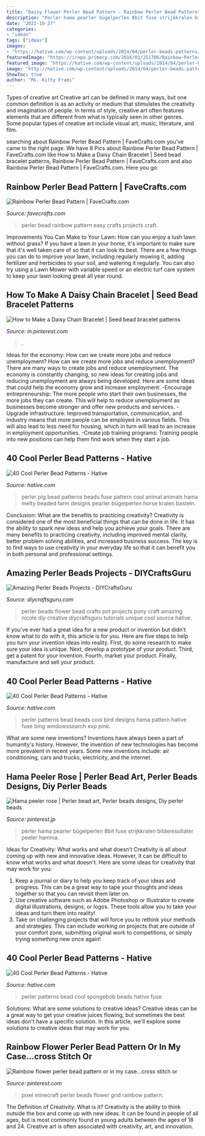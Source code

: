 ```yaml
---
title: "Daisy Flower Perler Bead Pattern - Rainbow Perler Bead Pattern"
description: "Perler hama pearler bügelperlen 8bit fuse strijkkralen bilderesultater peeler hamma"
date: "2022-10-27"
categories:
- "ideas"
tags: ["ideas"]
images:
- "https://hative.com/wp-content/uploads/2014/04/perler-beads-patterns/22-bird-perler-beads-patterns.png"
featuredImage: "https://irepo.primecp.com/2016/01/251706/Rainbow-Perler-Bead-Pattern_ExtraLarge1000_ID-1370710.jpg?v=1370710"
featured_image: "https://hative.com/wp-content/uploads/2014/04/perler-beads-patterns/17-pig-perler-beads-patterns.jpg"
image: "http://hative.com/wp-content/uploads/2014/04/perler-beads-patterns/14-spongebob-patterns.jpg"
ShowToc: true
author: "Ms. Kitty Frami"
---
```



Types of creative art
Creative art can be defined in many ways, but one common definition is as an activity or medium that stimulates the creativity and imagination of people. In terms of style, creative art often features elements that are different from what is typically seen in other genres. Some popular types of creative art include visual art, music, literature, and film.

	

		
searching about Rainbow Perler Bead Pattern | FaveCrafts.com you've came to the right page. We have 8 Pics about Rainbow Perler Bead Pattern | FaveCrafts.com like How to Make a Daisy Chain Bracelet | Seed bead bracelet patterns, Rainbow Perler Bead Pattern | FaveCrafts.com and also Rainbow Perler Bead Pattern | FaveCrafts.com. Here you go:
		
    
## Rainbow Perler Bead Pattern | FaveCrafts.com

<img loading=lazy src="https://irepo.primecp.com/2016/01/251706/Rainbow-Perler-Bead-Pattern_ExtraLarge1000_ID-1370710.jpg?v=1370710" onerror="this.onerror=null;this.src='https://tse1.mm.bing.net/th?id=OIP.1d9RPkCoxFmL-PkRiFFKegHaE8&amp;pid=15.1';" alt="Rainbow Perler Bead Pattern | FaveCrafts.com">

_Source: favecrafts.com_

>perler bead rainbow pattern easy crafts projects craft. 

	

Improvements You Can Make to Your Lawn: How can you enjoy a lush lawn without grass?
If you have a lawn in your home, it's important to make sure that it's well taken care of so that it can look its best. There are a few things you can do to improve your lawn, including regularly mowing it, adding fertilizer and herbicides to your soil, and watering it regularly. You can also try using a Lawn Mower with variable speed or an electric turf care system to keep your lawn looking great all year round.

    
## How To Make A Daisy Chain Bracelet | Seed Bead Bracelet Patterns

<img loading=lazy src="https://i.pinimg.com/736x/57/01/b4/5701b4a342b6cfbbedecce70b17767c8.jpg" onerror="this.onerror=null;this.src='https://tse4.mm.bing.net/th?id=OIP.mMDsm2O7gqIRsf6-EktsowHaEM&amp;pid=15.1';" alt="How to Make a Daisy Chain Bracelet | Seed bead bracelet patterns">

_Source: in.pinterest.com_

>. 

	

Ideas for the economy: How can we create more jobs and reduce unemployment?
How can we create more jobs and reduce unemployment?
There are many ways to create jobs and reduce unemployment. The economy is constantly changing, so new ideas for creating jobs and reducing unemployment are always being developed. Here are some ideas that could help the economy grow and increase employment: 
-Encourage entrepreneurship: The more people who start their own businesses, the more jobs they can create. This will help to reduce unemployment as businesses become stronger and offer new products and services. 
-Upgrade infrastructure: Improved transportation, communication, and industry means that more people can be employed in various fields. This will also lead to less need for housing, which in turn will lead to an increase in employment opportunities. 
-Create job training programs: Training people into new positions can help them find work when they start a job.

    
## 40 Cool Perler Bead Patterns - Hative

<img loading=lazy src="https://hative.com/wp-content/uploads/2014/04/perler-beads-patterns/17-pig-perler-beads-patterns.jpg" onerror="this.onerror=null;this.src='https://tse4.mm.bing.net/th?id=OIP.DAJjI2rJz7JemuK-6OZqXgHaHd&amp;pid=15.1';" alt="40 Cool Perler Bead Patterns - Hative">

_Source: hative.com_

>perler pig bead patterns beads fuse pattern cool animal animals hama melty beaded farm designs pearler bügelperlen horse kralen basteln. 

	

Conclusion: What are the benefits to practicing creativity?
Creativity is considered one of the most beneficial things that can be done in life. It has the ability to spark new ideas and help you achieve your goals. There are many benefits to practicing creativity, including improved mental clarity, better problem solving abilities, and increased business success. The key is to find ways to use creativity in your everyday life so that it can benefit you in both personal and professional settings.

    
## Amazing Perler Beads Projects - DIYCraftsGuru

<img loading=lazy src="http://www.diycraftsguru.com/wp-content/uploads/2016/12/17-flower-pot-perler-beads.jpg" onerror="this.onerror=null;this.src='https://tse4.mm.bing.net/th?id=OIP.PpKHyO12P_RtQSamgMURVQHaMX&amp;pid=15.1';" alt="Amazing Perler Beads Projects - DIYCraftsGuru">

_Source: diycraftsguru.com_

>perler beads flower bead crafts pot projects pony craft amazing nicole diy creative diycraftsguru tutorials unique cool source hative. 

	

If you've ever had a great idea for a new product or invention but didn't know what to do with it, this article is for you. Here are five steps to help you turn your invention ideas into reality. First, do some research to make sure your idea is unique. Next, develop a prototype of your product. Third, get a patent for your invention. Fourth, market your product. Finally, manufacture and sell your product.

    
## 40 Cool Perler Bead Patterns - Hative

<img loading=lazy src="https://hative.com/wp-content/uploads/2014/04/perler-beads-patterns/22-bird-perler-beads-patterns.png" onerror="this.onerror=null;this.src='https://tse4.mm.bing.net/th?id=OIP.fJeyW2fqXPaMoY_zpaTF-wHaGS&amp;pid=15.1';" alt="40 Cool Perler Bead Patterns - Hative">

_Source: hative.com_

>perler patterns bead beads cool bird designs hama pattern hative fuse bing windowssearch exp pink. 

	

What are some new inventions?
Inventions have always been a part of humanity's history. However, the invention of new technologies has become more prevalent in recent years. Some new inventions include: air conditioning, cars and trucks, electricity, and the internet.

    
## Hama Peeler Rose | Perler Bead Art, Perler Beads Designs, Diy Perler Beads

<img loading=lazy src="https://i.pinimg.com/736x/b0/fb/9c/b0fb9c0a94aa7319b12e75d6949a92b8.jpg" onerror="this.onerror=null;this.src='https://tse2.mm.bing.net/th?id=OIP.3CJ4pxGVwIjNL5Xb_nlXkgHaNM&amp;pid=15.1';" alt="Hama peeler rose | Perler bead art, Perler beads designs, Diy perler beads">

_Source: pinterest.jp_

>perler hama pearler bügelperlen 8bit fuse strijkkralen bilderesultater peeler hamma. 

	

Ideas for Creativity: What works and what doesn’t
Creativity is all about coming up with new and innovative ideas. However, it can be difficult to know what works and what doesn't. Here are some ideas for creativity that may work for you: 
1. Keep a journal or diary to help you keep track of your ideas and progress. This can be a great way to tape your thoughts and ideas together so that you can revisit them later on. 
2. Use creative software such as Adobe Photoshop or Illustrator to create digital illustrations, designs, or logos. These tools allow you to take your ideas and turn them into reality! 
3. Take on challenging projects that will force you to rethink your methods and strategies. This can include working on projects that are outside of your comfort zone, submitting original work to competitions, or simply trying something new once again! 

    
## 40 Cool Perler Bead Patterns - Hative

<img loading=lazy src="http://hative.com/wp-content/uploads/2014/04/perler-beads-patterns/14-spongebob-patterns.jpg" onerror="this.onerror=null;this.src='https://tse2.mm.bing.net/th?id=OIP.-ABpAg8TitRJoV4bKLdFWAHaHn&amp;pid=15.1';" alt="40 Cool Perler Bead Patterns - Hative">

_Source: hative.com_

>perler patterns bead cool spongebob beads hative fuse. 

	

Solutions: What are some solutions to creative ideas?
Creative ideas can be a great way to get your creative juices flowing, but sometimes the best ideas don't have a specific solution. In this article, we'll explore some solutions to creative ideas that may work for you.

    
## Rainbow Flower Perler Bead Pattern Or In My Case...cross Stitch Or

<img loading=lazy src="https://i.pinimg.com/736x/18/e9/e5/18e9e5fde8c6948e67892c465f1bcbab.jpg" onerror="this.onerror=null;this.src='https://tse3.mm.bing.net/th?id=OIP.62CGMhP-4MW4IbD1hm4zpAAAAA&amp;pid=15.1';" alt="Rainbow flower perler bead pattern or in my case...cross stitch or">

_Source: pinterest.com_

>pixel minecraft perler beads flower grid rainbow pattern. 

	

The Definition of Creativity: What is it?
Creativity is the ability to think outside the box and come up with new ideas. It can be found in people of all ages, but is most commonly found in young adults between the ages of 18 and 24. Creative art is often associated with creativity, art, and innovation.

